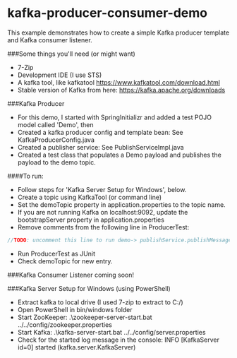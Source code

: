 # kafka-producer-consumer-demo

This example demonstrates how to create a simple Kafka producer template and Kafka consumer listener.  


###Some things you'll need (or might want)
- 7-Zip
- Development IDE (I use STS)
- A kafka tool, like kafkatool https://www.kafkatool.com/download.html
- Stable version of Kafka from here: https://kafka.apache.org/downloads

###Kafka Producer 
- For this demo, I started with SpringInitializr and added a test POJO model called 'Demo', then
- Created a kafka producer config and template bean: See KafkaProducerConfig.java
- Created a publisher service:  See PublishServiceImpl.java
- Created a test class that populates a Demo payload and publishes the payload to the demo topic. 

####To run:
- Follow steps for 'Kafka Server Setup for Windows', below.
- Create a topic using KafkaTool (or command line)
- Set the demoTopic property in application.properties to the topic name.  
- If you are not running Kafka on localhost:9092, update the bootstrapServer property in application.properties
- Remove comments from the following line in ProducerTest: 

```java
//TODO: uncomment this line to run demo-> publishService.publishMessage(createDemoModelForTest());
```
- Run ProducerTest as JUnit
- Check demoTopic for new entry.

###Kafka Consumer Listener
 coming soon! 

###Kafka Server Setup for Windows (using PowerShell)
- Extract kafka to local drive (I used 7-zip to extract to C:/)
- Open PowerShell in bin/windows folder
- Start ZooKeeper:  .\zookeeper-server-start.bat ../../config/zookeeper.properties
- Start Kafka: .\kafka-server-start.bat ../../config/server.properties
- Check for the started log message in the console: INFO [KafkaServer id=0] started (kafka.server.KafkaServer)

